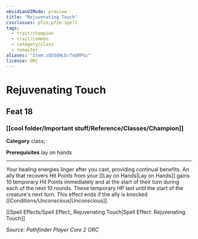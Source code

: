 ```yaml
---
obsidianUIMode: preview
title: "Rejuvenating Touch"
cssclasses: pf2e,pf2e-spell
tags:
  - trait/champion
  - trait/common
  - category/class
  - remaster
aliases: "Item.zQb5dHLbr7ebRPGz"
license: ORC
---
```

# Rejuvenating Touch
## Feat 18
### [[cool folder/Important stuff/Reference/Classes/Champion]]

**Category** class; 



**Prerequisites** lay on hands
* * *
Your healing energies linger after you cast, providing continual benefits. An ally that recovers Hit Points from your [[Lay on Hands|Lay on Hands]] gains 10 temporary Hit Points immediately and at the start of their turn during each of the next 10 rounds. These temporary HP last until the start of the creature's next turn. This effect ends if the ally is knocked [[Conditions/Unconscious|Unconscious]].

[[Spell Effects/Spell Effect_ Rejuvenating Touch|Spell Effect: Rejuvenating Touch]]

*Source: Pathfinder Player Core 2*
*ORC*